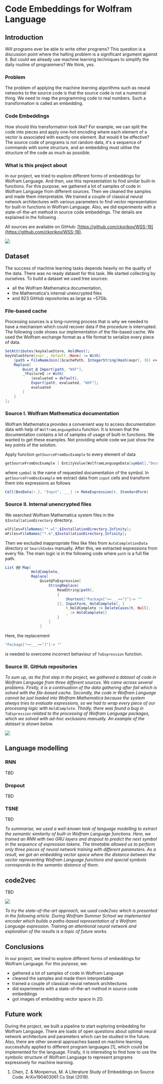 # Code Embeddings for Wolfram Language

## Introduction

Will programs ever be able to write other programs? This question is a discussion point where the halting problem is a significant argument against it. But could we already use machine learning techniques to simplify the daily routine of programmers? We think, yes.

### Problem

The problem of applying the machine learning algorithms such as neural networks to the source code is that the source code is not a numerical thing. We need to map the programming code to real numbers. Such a transformation is called an embedding.

### Code Embeddings

How should this transformation look like? For example, we can split the code into pieces and apply one-hot encoding where each element of a vector is associated with exactly one element. But would it be effective? The source code of programs is not random data, it's a sequence of commands with some structure, and an embedding must utilise the structure of the code as much as possible.

### What is this project about

In our project, we tried to explore different forms of embeddings for Wolfram Language. And then, use this representation to find similar built-in functions. For this purpose, we gathered a lot of samples of code in Wolfram Language from different sources. Then we cleaned the samples and made them interpretable. We trained a couple of classical neural network architectures with various parameters to find vector representation for built-in functions in Wolfram Language. Also, we did experiments with a state-of-the-art method in source code embeddings. The details are explained in the following .

All sources are available on GitHub: [https://github.com/ckorikov/WSS-19](https://github.com/ckorikov/WSS-19).

![](pic/promo.png)

## Dataset

The success of machine learning tasks depends heavily on the quality of the data. There was no ready dataset for this task. We started collecting by ourselves. To build a dataset we used tree sources:

- all the Wolfram Mathematica documentation,
- the Mathematica's internal unencrypted files
- and 923 GitHub repositories as large as ~57Gb.

### File-based cache

Processing sources is a long-running process that is why we needed to have a mechanism which could recover data if the procedure is interrupted. The following code shows our implementation of the file-based cache. We used the Wolfram exchange format as a file format to serialize every piece of data.

```Mathematica
SetAttributes[keyValueStore, HoldRest];
keyValueStore[expr_, default_:None] := With[
	{path = FileNameJoin[{$cachePath, IntegerString[Hash[expr], 36] <> ".wxf"}]},
	Replace[
		Quiet @ Import[path, "WXF"],
		_?FailureQ :> With[
			{evaluated = default}, 
			Export[path, evaluated, "WXF"];
			evaluated
		]
	]
];
```

### Source I. Wolfram Mathematica documentation

Wolfram Mathematica provides a convenient way to access documentation data with help of `WolframLanguageData` function. It is known that the documentation contains a lot of samples of usage of built-in functions. We wanted to get these examples. Not providing whole code we just show the key points of the solution. 

Apply function `getSourceFromDocExample` to every element of data

```Mathematica
getSourceFromDocExample [ EntityValue[WolframLanguageData[symbol],"DocumentationExampleInputs"]]
```

where `symbol` is the name of requested documentation of the symbol.  In `getSourceFromDocExample` we extract data from `input` cells and transform them into expressions as follows

```Mathematica
Cell[BoxData[r_], "Input", ___] :> MakeExpression[r, StandardForm]
```

### Source II. Internal unencrypted files

We searched Wolfram Mathematica system files in the `$InstallationDirectory` directory. 

```Mathematica
wlFiles=FileNames["*.wl",$InstallationDirectory,Infinity];
mFiles=FileNames["*.m",$InstallationDirectory,Infinity];
```

Then we excluded inappropriate files like files from `AutoCompletionData` directory or `SearchIndex` manually. After this, we extracted expressions from every file. The main logic is in the following code where `path` is a full file path.

```Mathematica
List @@ Map[
			HoldComplete, 
			Replace[
			    Quiet@ToExpression[
				    StringReplace[
					    ReadString[path],
						{
							Shortest["Package["~~___~~"]"]-> ""
						}], InputForm, HoldComplete], {
							h_HoldComplete :> DeleteCases[h, Null],
							_ :> HoldComplete[]
						}
					]
				]
```
Here, the replacement 
```Mathematica
"Package["~~___~~"]"]-> ""
```
is needed to overcome incorrect behaviour of `ToExpression` function. 

### Source III. GitHub repositories

*To sum up, as the first step in the project, we gathered a dataset of code in Wolfram Language from three different sources. We came across several problems. Firstly, it is a continuation of the data gathering after fail which is solved with the file-based cache. Secondly, the code in Wolfram Language cannot be just loaded into Wolfram Mathematica because the system always tries to evaluate expressions, so we had to wrap every piece of our processing logic with `HoldComplete`. Thirdly, there was found a bug in `ToExpression` related to the processing of Wolfram Language packages, which we solved with ad-hoc exclusions manually. An example of the dataset is shown below.*

![](pic/promo.png)

## Language modelling

### RNN

TBD

### Dropout

TBD

### TSNE

TBD

*To summarise, we used a well-known task of language modelling to extract the semantic similarity of built-in Wolfram Language functions. Here, we trained an RNN with two GRU layers and dropout to predict the next symbol in the sequence of expression tokens. The timetable allowed us to perform only three pieces of neural network training with different parameters. As a result, we got an embedding vector space where the distance between the vector representing Wolfram Language functions and special symbols corresponds to the semantic distance of them.*

## code2vec

TBD

![](pic/ast_paths.gif)

*To try the state-of-the-art approach, we used code2vec which is presented in the following article. During Wolfram Summer School we implemented encoder which builds a paths-based representation of a  Wolfram Language expression. Training an attentional neural network and exploration of the results is a topic of future works.*

## Conclusions

In our project, we tried to explore different forms of embeddings for Wolfram Language. For this purpose, we:

- gathered a lot of samples of code in Wolfram Language
- cleaned the samples and made them interpretable
- trained a couple of classical neural network architectures
- did experiments with a state-of-the-art method in source code embeddings
- got images of embedding vector space in 2D.

## Future work

During the project, we built a pipeline to start exploring embedding for Wolfram Language. There are loads of open questions about optimal neural network architecture and parameters which can be studied in the future. Also, there are other several approaches based on machine learning successfully applied to different program languages [1], which could be implemented for the language. Finally,  it is interesting to find how to use the symbolic structure of Wolfram Language to represent programs expressively for machine learning.

1. Chen, Z. & Monperrus, M. A Literature Study of Embeddings on Source Code. ArXiv190403061 Cs Stat (2019). 
